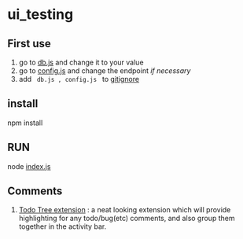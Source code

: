 # ui_testing

## First use 
1. go to [db.js](./src/config/db.js) and change it to your value 
2. go to [config.js](./src/config/config.js) and change the endpoint *if necessary*
3. add <code> db.js , config.js </code> to [gitignore](.gitignore)

## install 
npm install

## RUN 
node [index.js](./src/tests/index.js)

## Comments 
1. [Todo Tree extension](https://marketplace.visualstudio.com/items?itemName=Gruntfuggly.todo-tree) : a neat looking extension which will provide highlighting for any todo/bug(etc) comments, and also group them together in the activity bar.
